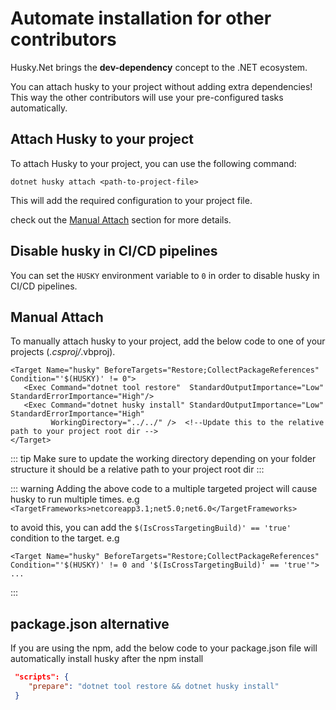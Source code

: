 # Automate installation for other contributors

Husky.Net brings the **dev-dependency** concept to the .NET ecosystem.

You can attach husky to your project without adding extra dependencies! This way the other contributors will use your pre-configured tasks automatically.

## Attach Husky to your project

To attach Husky to your project, you can use the following command:

```shell
dotnet husky attach <path-to-project-file>
```

This will add the required configuration to your project file.

check out the [Manual Attach](#manual-attach) section for more details.

## Disable husky in CI/CD pipelines

You can set the `HUSKY` environment variable to `0` in order to disable husky in CI/CD pipelines.

## Manual Attach

To manually attach husky to your project, add the below code to one of your projects (*.csproj/*.vbproj).

``` xml:no-line-numbers:no-v-pre
<Target Name="husky" BeforeTargets="Restore;CollectPackageReferences" Condition="'$(HUSKY)' != 0">
   <Exec Command="dotnet tool restore"  StandardOutputImportance="Low" StandardErrorImportance="High"/>
   <Exec Command="dotnet husky install" StandardOutputImportance="Low" StandardErrorImportance="High"
         WorkingDirectory="../../" />  <!--Update this to the relative path to your project root dir -->
</Target>
```

::: tip
Make sure to update the working directory depending on your folder structure it should be a relative path to your project root dir
:::

::: warning
Adding the above code to a multiple targeted project will cause husky to run multiple times.
e.g
`<TargetFrameworks>netcoreapp3.1;net5.0;net6.0</TargetFrameworks>`

to avoid this, you can add the `$(IsCrossTargetingBuild)' == 'true'` condition to the target.
e.g

``` xml:no-line-numbers:no-v-pre
<Target Name="husky" BeforeTargets="Restore;CollectPackageReferences" Condition="'$(HUSKY)' != 0 and '$(IsCrossTargetingBuild)' == 'true'">
...
```

:::

## package.json alternative

If you are using the npm, add the below code to your package.json file will automatically install husky after the npm install

``` json
 "scripts": {
    "prepare": "dotnet tool restore && dotnet husky install"
 }
 ```
